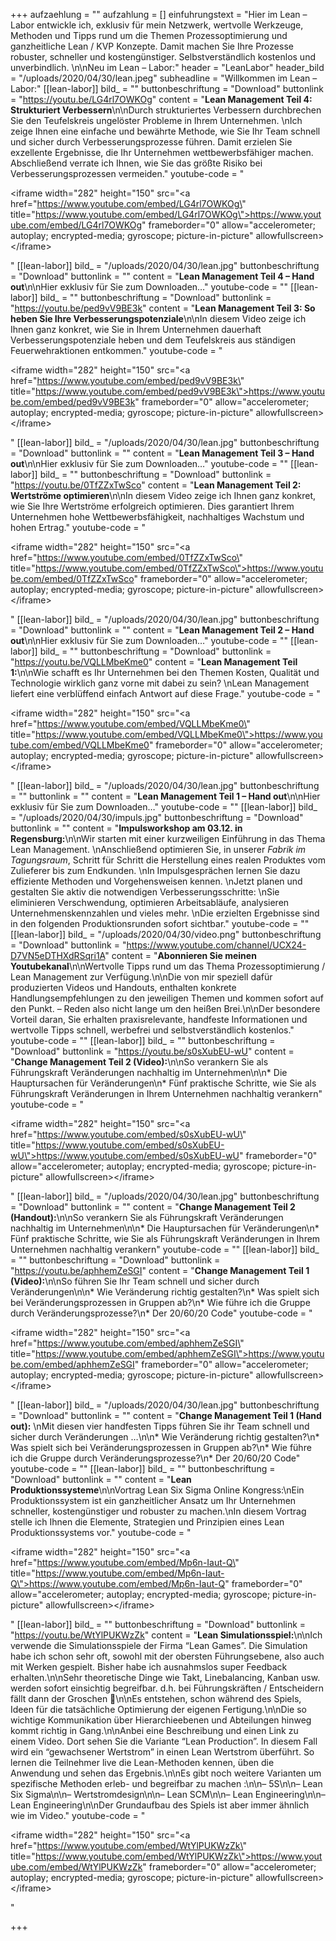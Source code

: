 +++
aufzaehlung = ""
aufzahlung = []
einfuhrungstext = "Hier im Lean – Labor entwickle ich, exklusiv für mein Netzwerk, wertvolle  Werkzeuge, Methoden und Tipps rund um die Themen Prozessoptimierung und ganzheitliche Lean / KVP Konzepte. Damit machen Sie Ihre Prozesse robuster, schneller und kostengünstiger. Selbstverständlich kostenlos und unverbindlich.  \n\nNeu im Lean – Labor:"
header = "LeanLabor"
header_bild = "/uploads/2020/04/30/lean.jpeg"
subheadline = "Willkommen im Lean – Labor:"
[[lean-labor]]
bild_ = ""
buttonbeschriftung = "Download"
buttonlink = "https://youtu.be/LG4rl7OWKOg"
content = "**Lean Management Teil 4: Strukturiert Verbessern**\n\nDurch strukturiertes Verbessern durchbrechen Sie den Teufelskreis ungelöster Probleme in Ihrem Unternehmen.  \nIch zeige Ihnen eine einfache und bewährte Methode, wie Sie Ihr Team schnell und sicher durch Verbesserungsprozesse führen. Damit erzielen Sie exzellente Ergebnisse, die Ihr Unternehmen wettbewerbsfähiger machen. Abschließend verrate ich Ihnen, wie Sie das größte Risiko bei Verbesserungsprozessen vermeiden."
youtube-code = "<p>&lt;iframe width=\"282\" height=\"150\" src=\"<a href=\"https://www.youtube.com/embed/LG4rl7OWKOg\" title=\"https://www.youtube.com/embed/LG4rl7OWKOg\">https://www.youtube.com/embed/LG4rl7OWKOg</a>\" frameborder=\"0\" allow=\"accelerometer; autoplay; encrypted-media; gyroscope; picture-in-picture\" allowfullscreen&gt;&lt;/iframe&gt;</p>"
[[lean-labor]]
bild_ = "/uploads/2020/04/30/lean.jpg"
buttonbeschriftung = "Download"
buttonlink = ""
content = "**Lean Management Teil 4 – Hand out**\n\nHier exklusiv für Sie zum Downloaden…"
youtube-code = ""
[[lean-labor]]
bild_ = ""
buttonbeschriftung = "Download"
buttonlink = "https://youtu.be/ped9vV9BE3k"
content = "**Lean Management Teil 3: So heben Sie Ihre Verbesserungspotenziale**\n\nIn diesem Video zeige ich Ihnen ganz konkret, wie Sie in Ihrem Unternehmen dauerhaft Verbesserungspotenziale heben und dem Teufelskreis aus ständigen Feuerwehraktionen entkommen."
youtube-code = "<p>&lt;iframe width=\"282\" height=\"150\" src=\"<a href=\"https://www.youtube.com/embed/ped9vV9BE3k\" title=\"https://www.youtube.com/embed/ped9vV9BE3k\">https://www.youtube.com/embed/ped9vV9BE3k</a>\" frameborder=\"0\" allow=\"accelerometer; autoplay; encrypted-media; gyroscope; picture-in-picture\" allowfullscreen&gt;&lt;/iframe&gt;</p>"
[[lean-labor]]
bild_ = "/uploads/2020/04/30/lean.jpg"
buttonbeschriftung = "Download"
buttonlink = ""
content = "**Lean Management Teil 3 – Hand out**\n\nHier exklusiv für Sie zum Downloaden…"
youtube-code = ""
[[lean-labor]]
bild_ = ""
buttonbeschriftung = "Download"
buttonlink = "https://youtu.be/0TfZZxTwSco"
content = "**Lean Management Teil 2: Wertströme optimieren**\n\nIn diesem Video zeige ich Ihnen ganz konkret, wie Sie Ihre Wertströme erfolgreich optimieren. Dies garantiert Ihrem Unternehmen hohe Wettbewerbsfähigkeit, nachhaltiges Wachstum und hohen Ertrag."
youtube-code = "<p>&lt;iframe width=\"282\" height=\"150\" src=\"<a href=\"https://www.youtube.com/embed/0TfZZxTwSco\" title=\"https://www.youtube.com/embed/0TfZZxTwSco\">https://www.youtube.com/embed/0TfZZxTwSco</a>\" frameborder=\"0\" allow=\"accelerometer; autoplay; encrypted-media; gyroscope; picture-in-picture\" allowfullscreen&gt;&lt;/iframe&gt;</p>"
[[lean-labor]]
bild_ = "/uploads/2020/04/30/lean.jpg"
buttonbeschriftung = "Download"
buttonlink = ""
content = "**Lean Management Teil 2 – Hand out**\n\nHier exklusiv für Sie zum Downloaden…"
youtube-code = ""
[[lean-labor]]
bild_ = ""
buttonbeschriftung = "Download"
buttonlink = "https://youtu.be/VQLLMbeKme0"
content = "**Lean Management Teil 1:**\n\nWie schafft es Ihr Unternehmen bei den Themen Kosten, Qualität und Technologie wirklich ganz vorne mit dabei zu sein?  \nLean Management liefert eine verblüffend einfach Antwort auf diese Frage."
youtube-code = "<p>&lt;iframe width=\"282\" height=\"150\" src=\"<a href=\"https://www.youtube.com/embed/VQLLMbeKme0\" title=\"https://www.youtube.com/embed/VQLLMbeKme0\">https://www.youtube.com/embed/VQLLMbeKme0</a>\" frameborder=\"0\" allow=\"accelerometer; autoplay; encrypted-media; gyroscope; picture-in-picture\" allowfullscreen&gt;&lt;/iframe&gt;</p>"
[[lean-labor]]
bild_ = "/uploads/2020/04/30/lean.jpg"
buttonbeschriftung = ""
buttonlink = ""
content = "**Lean Management Teil 1 – Hand out**\n\nHier exklusiv für Sie zum Downloaden…"
youtube-code = ""
[[lean-labor]]
bild_ = "/uploads/2020/04/30/impuls.jpg"
buttonbeschriftung = "Download"
buttonlink = ""
content = "**Impulsworkshop am 03.12. in Regensburg:**\n\nWir starten mit einer kurzweiligen Einführung in das Thema Lean Management.  \nAnschließend optimieren Sie, in unserer _Fabrik im Tagungsraum_, Schritt für Schritt die Herstellung eines realen Produktes vom Zulieferer bis zum Endkunden.  \nIn Impulsgesprächen lernen Sie dazu effiziente Methoden und Vorgehensweisen kennen.  \nJetzt planen und gestalten Sie aktiv die notwendigen Verbesserungsschritte:  \nSie eliminieren Verschwendung, optimieren Arbeitsabläufe, analysieren Unternehmenskennzahlen und vieles mehr.  \nDie erzielten Ergebnisse sind in den folgenden Produktionsrunden sofort sichtbar."
youtube-code = ""
[[lean-labor]]
bild_ = "/uploads/2020/04/30/video.png"
buttonbeschriftung = "Download"
buttonlink = "https://www.youtube.com/channel/UCX24-D7VN5eDTHXdRSqri1A"
content = "**Abonnieren Sie meinen Youtubekanal**\n\nWertvolle Tipps rund um das Thema Prozessoptimierung / Lean Management zur Verfügung.\n\nDie von mir speziell dafür produzierten Videos und Handouts, enthalten konkrete Handlungsempfehlungen zu den jeweiligen Themen und kommen sofort auf den Punkt. – Reden also nicht lange um den heißen Brei.\n\nDer besondere Vorteil daran, Sie erhalten praxisrelevante, handfeste Informationen und wertvolle Tipps schnell, werbefrei und selbstverständlich kostenlos."
youtube-code = ""
[[lean-labor]]
bild_ = ""
buttonbeschriftung = "Download"
buttonlink = "https://youtu.be/s0sXubEU-wU"
content = "**Change Management Teil 2 (Video):**\n\nSo verankern Sie als Führungskraft Veränderungen nachhaltig im Unternehmen\n\n* Die Hauptursachen für Veränderungen\n* Fünf praktische Schritte, wie Sie als Führungskraft Veränderungen in Ihrem Unternehmen nachhaltig verankern"
youtube-code = "<p>&lt;iframe width=\"282\" height=\"150\" src=\"<a href=\"https://www.youtube.com/embed/s0sXubEU-wU\" title=\"https://www.youtube.com/embed/s0sXubEU-wU\">https://www.youtube.com/embed/s0sXubEU-wU</a>\" frameborder=\"0\" allow=\"accelerometer; autoplay; encrypted-media; gyroscope; picture-in-picture\" allowfullscreen&gt;&lt;/iframe&gt;</p>"
[[lean-labor]]
bild_ = "/uploads/2020/04/30/lean.jpg"
buttonbeschriftung = "Download"
buttonlink = ""
content = "**Change Management Teil 2 (Handout):**\n\nSo verankern Sie als Führungskraft Veränderungen nachhaltig im Unternehmen\n\n* Die Hauptursachen für Veränderungen\n* Fünf praktische Schritte, wie Sie als Führungskraft Veränderungen in Ihrem Unternehmen nachhaltig verankern"
youtube-code = ""
[[lean-labor]]
bild_ = ""
buttonbeschriftung = "Download"
buttonlink = "https://youtu.be/aphhemZeSGI"
content = "**Change Management Teil 1 (Video):**\n\nSo führen Sie Ihr Team schnell und sicher durch Veränderungen\n\n* Wie Veränderung richtig gestalten?\n* Was spielt sich bei Veränderungsprozessen in Gruppen ab?\n* Wie führe ich die Gruppe durch Veränderungsprozesse?\n* Der 20/60/20 Code"
youtube-code = "<p>&lt;iframe width=\"282\" height=\"150\" src=\"<a href=\"https://www.youtube.com/embed/aphhemZeSGI\" title=\"https://www.youtube.com/embed/aphhemZeSGI\">https://www.youtube.com/embed/aphhemZeSGI</a>\" frameborder=\"0\" allow=\"accelerometer; autoplay; encrypted-media; gyroscope; picture-in-picture\" allowfullscreen&gt;&lt;/iframe&gt;</p>"
[[lean-labor]]
bild_ = "/uploads/2020/04/30/lean.jpg"
buttonbeschriftung = "Download"
buttonlink = ""
content = "**Change Management Teil 1 (Hand out):**  \nMit diesen vier handfesten Tipps führen Sie ihr Team schnell und sicher durch Veränderungen …\n\n* Wie Veränderung richtig gestalten?\n* Was spielt sich bei Veränderungsprozessen in Gruppen ab?\n* Wie führe ich die Gruppe durch Veränderungsprozesse?\n* Der 20/60/20 Code"
youtube-code = ""
[[lean-labor]]
bild_ = ""
buttonbeschriftung = "Download"
buttonlink = ""
content = "**Lean Produktionssysteme**\n\nVortrag Lean Six Sigma Online Kongress:\nEin Produktionssystem ist ein ganzheitlicher Ansatz um Ihr Unternehmen schneller, kostengünstiger und robuster zu machen.\nIn diesem Vortrag stelle ich Ihnen die Elemente, Strategien und Prinzipien eines Lean Produktionssystems vor."
youtube-code = "<p>&lt;iframe width=\"282\" height=\"150\" src=\"<a href=\"https://www.youtube.com/embed/Mp6n-Iaut-Q\" title=\"https://www.youtube.com/embed/Mp6n-Iaut-Q\">https://www.youtube.com/embed/Mp6n-Iaut-Q</a>\" frameborder=\"0\" allow=\"accelerometer; autoplay; encrypted-media; gyroscope; picture-in-picture\" allowfullscreen&gt;&lt;/iframe&gt;</p>"
[[lean-labor]]
bild_ = ""
buttonbeschriftung = "Download"
buttonlink = "https://youtu.be/WtYlPUKWzZk"
content = "**Lean Simulationsspiel:**\n\nIch verwende die Simulationsspiele der Firma “Lean Games”. Die Simulation habe ich schon sehr oft, sowohl mit der obersten Führungsebene, also auch mit Werken gespielt. Bisher habe ich ausnahmslos super Feedback erhalten.\n\nSehr theoretische Dinge wie Takt, Linebalancing, Kanban usw. werden sofort einsichtig begreifbar. d.h. bei Führungskräften / Entscheidern fällt dann der Groschen 🙂\n\nEs entstehen, schon während des Spiels, Ideen für die tatsächliche Optimierung der eigenen Fertigung.\n\nDie so wichtige Kommunikation über Hierarchieebenen und Abteilungen hinweg kommt richtig in Gang.\n\nAnbei eine Beschreibung und einen Link zu einem Video. Dort sehen Sie die Variante “Lean Production”. In diesem Fall wird ein “gewachsener Wertstrom” in einen Lean Wertstrom überführt. So lernen die Teilnehmer live die Lean-Methoden kennen, üben die Anwendung und sehen das Ergebnis.\n\nEs gibt noch weitere Varianten um spezifische Methoden erleb- und begreifbar zu machen :\n\n– 5S\n\n– Lean Six Sigma\n\n– Wertstromdesign\n\n– Lean SCM\n\n– Lean Engineering\n\n– Lean Engineering\n\nDer Grundaufbau des Spiels ist aber immer ähnlich wie im Video."
youtube-code = "<p>&lt;iframe width=\"282\" height=\"150\" src=\"<a href=\"https://www.youtube.com/embed/WtYlPUKWzZk\" title=\"https://www.youtube.com/embed/WtYlPUKWzZk\">https://www.youtube.com/embed/WtYlPUKWzZk</a>\" frameborder=\"0\" allow=\"accelerometer; autoplay; encrypted-media; gyroscope; picture-in-picture\" allowfullscreen&gt;&lt;/iframe&gt;</p>"

+++
